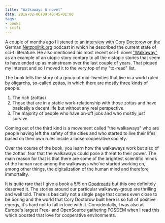 ```yaml
---
title: "Walkaway: A novel"
date: 2019-02-06T09:40:45+01:00
tags:
- books
- scifi
---
```


A couple of months ago I listened to an [interview with Cory
Doctorow](https://craphound.com/news/2018/12/15/talking-dystopia-utopia-science-fiction-and-theories-of-change-on-the-netzpolitik-podcast/)
on the German [Netzpolitik.org](https://netzpolitik.org/podcast/)
podcast in which he described the current state of sci-fi
literature. He also mentioned his most recent sci-fi novel
["Walkaway"](https://craphound.com/category/walkaway/) as an example
of an utopic story contary to all the distopic stories that seem to
have ended up as mainstream over the last couple of years. That piqued
my interest and so I moved it to the very top of my "to-read" list.

The book tells the story of a group of mid-twenties that live in a
world ruled by oligarchs, so-called zottas, in which there are mostly
three kinds of people:

1. The rich (zottas)
2. Those that are in a stable work-relationship with those zottas and
   have basically a decent life but without any real perspective.
3. The majority of people who have on-off jobs and who mostly just
   survive.
   
Coming out of the third kind is a movement called "the walkaways" who
are people having left the safety of the cities and who started to
live their lifes based on their own rules inside a loose
cooperative society.

Over the course of the book, you learn how the walkaways work but also
of the zottas' fear that the walkaways could pose a threat to their
power. The main reason for that is that there are some of the
brightest scientific minds of the human race among the walkaways
who've started working on, among other things, the digitalization of
the human mind and therefore immortality.

It is quite rare that I give a book a 5/5 on
[Goodreads](https://www.goodreads.com/book/show/30199375-walkaway) but
this one definitely deserved it. The stories around our particular
walkaway-group are thrilling and well told. There is basically not a
single page that comes even close to be boring and the world that Cory
Doctorow built here is so full of positive energy, it's hard not to
fall in love with it. Concidentally, I was also at Europe's largest
Free- and OpenSource gathering FOSDEM when I read this which boosted
that love for cooperative environments.

